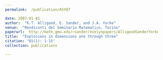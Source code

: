 ```yaml
---
permalink:  /publication/ASY07

date: 2007-01-01
author:  "K.T. Alligood, E. Sander, and J.A. Yorke"
venue:  "Rendiconti del Seminario Matematico, Torino"
paperurl:  http://math.gmu.edu/~sander/evelynpapers/AlligoodSanderYorkeRendiconti07.pdf
title:  "Explosions in dimensions one through three"
citation: "65(1): 1-15"
collection: publications

---
```

